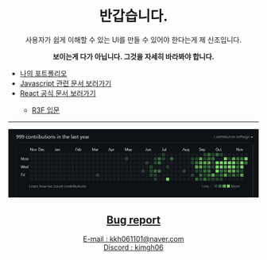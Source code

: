 <div align=center>
<h1>반갑습니다.</h1>
<span>사용자가 쉽게 이해할 수 있는 UI를 만들 수 있어야 한다는게 제 신조입니다.</span><br>
<p><b>보이는게 다가 아닙니다. 그것을 자세히 바라봐야 합니다.</b></p>
  <div align=left>
    <ul>
      <li><span><a href='https://super-apartment-c46.notion.site/79e7e230e87347d8b7d9af9ddff41656'>나의 포트폴리오</a></span></li>
      <li><span><a href='https://ko.javascript.info/'>Javascript 관련 문서 보러가기</a></span></li>
      <li><a href='https://ko.reactjs.org/docs/accessibility.html'>React 공식 문서 보러가기</a></li>
      <ul>
          <li><a href='https://threejs-journey.com/lessons/what-are-react-and-react-three-fiber#'>R3F 입문</li>
      </ul>
     </ul>
  </div>
<hr>
<img src = "./999contributions.png" title="Congratulations My 999 Contributions!!!" alt='My 999th Contribute in 2022'/>
<h2>
Bug report
</h2>
E-mail : kkh061101@naver.com<br>
Discord : kimgh06<br>
</div>
